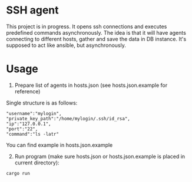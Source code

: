 # SSH agent

This project is in progress.
It opens ssh connections and executes predefined commands asynchronously.
The idea is that it will have agents connecting to different hosts, gather and save the data in DB instance.
It's supposed to act like ansible, but asynchronously.

# Usage

1. Prepare list of agents in hosts.json (see hosts.json.example for reference)

Single structure is as follows:

```
"username":"mylogin",
"private_key_path":"/home/mylogin/.ssh/id_rsa",
"ip":"127.0.0.1",
"port":"22",
"command":"ls -latr"
```

You can find example in hosts.json.example

2. Run program (make sure hosts.json or hosts.json.example is placed in current directory):

```
cargo run
```

